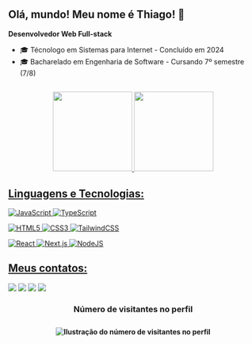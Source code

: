 ## Olá, mundo! Meu nome é <strong>Thiago</strong>! 👋

<p align="left">
<b>Desenvolvedor Web Full-stack</b>

<ul>
  <li>🎓 Técnologo em Sistemas para Internet - Concluído em 2024</li>
  <li>🎓 Bacharelado em Engenharia de Software - Cursando 7º semestre (7/8)</li>
</ul>

##

<div align="center">
  <a href="https://github.com/tpessoaaraujo">
  <img height="160em" src="https://github-readme-stats.vercel.app/api?username=tpessoaaraujo&show_icons=true&theme=github_dark&include_all_commits=true&count_private=true"/>
  <img height="160em" src="https://github-readme-stats.vercel.app/api/top-langs/?username=tpessoaaraujo&layout=compact&langs_count=7&theme=github_dark"/>
</div>

<h2 align="left">
  Linguagens e Tecnologias:
</h2>

![JavaScript](https://img.shields.io/badge/JavaScript-20232A?style=for-the-badge&logo=javascript)
![TypeScript](https://img.shields.io/badge/TypeScript-20232A?style=for-the-badge&logo=typescript)

![HTML5](https://img.shields.io/badge/HTML5-20232A?style=for-the-badge&logo=html5&logoColor=E34F26)
![CSS3](https://img.shields.io/badge/CSS3-20232A?style=for-the-badge&logo=css3&logoColor=1572B6)
![TailwindCSS](https://img.shields.io/badge/TailwindCSS-20232A?style=for-the-badge&logo=TailwindCSS&logoColor=%2338B2AC)

![React](https://img.shields.io/badge/React-20232A?style=for-the-badge&logo=react)
![Next.js](https://img.shields.io/badge/Next.js-20232A?style=for-the-badge&logo=Next.js&logoColor=ffff)
![NodeJS](https://img.shields.io/badge/Node.js-20232A?style=for-the-badge&logo=Node.js&logoColor=6DA55F)

<h2 align="left">
  Meus contatos:
</h2>  
<div>
  <a href="https://wa.me/5514933006963" target="_blank"><img src="https://img.shields.io/badge/WhatsApp-20232A?style=for-the-badge&logo=whatsapp&logoColor=25D366" target="_blank"></a>
  <a href="https://www.linkedin.com/in/thiagopessoaaraujo" target="_blank"><img src="https://img.shields.io/badge/LinkedIn-20232A?style=for-the-badge&logo=linkedin&logoColor=0077B5" target="_blank"></a>
  <a href = "mailto:tp102000@gmail.com"><img src="https://img.shields.io/badge/Gmail-20232A?style=for-the-badge&logo=gmail&logoColor=red"></a>
  <a href="https://instagram.com/tpessoaaraujo" target="_blank"><img src="https://img.shields.io/badge/-Instagram-20232A?style=for-the-badge&logo=instagram&logoColor=%23E4405F" target="_blank"></a>
</div>

<div align="center">
  <h3><b>Número de visitantes no perfil<h3>
</div>

<p align="center">
  <img
    src="https://profile-counter.glitch.me/tpessoaaraujo/count.svg"
    alt="Ilustração do número de visitantes no perfil"
  />
</p>

